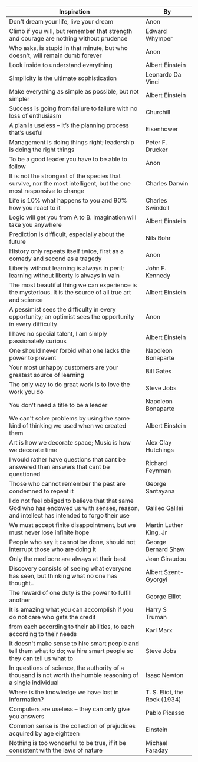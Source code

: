 | Inspiration | By |
| ----------- | ---- |
| Don't dream your life, live your dream | Anon |
| Climb if you will, but remember that strength and courage are nothing without prudence |	Edward Whymper |
| Who asks, is stupid in that minute, but who doesn't, will remain dumb forever |	Anon |
| Look inside to understand everything | Albert Einstein |
| Simplicity is the ultimate sophistication	| Leonardo Da Vinci |
| Make everything as simple as possible, but not simpler | Albert Einstein |
| Success is going from failure to failure with no loss of enthusiasm	| Churchill |
| A plan is useless – it’s the planning process that’s useful	| Eisenhower |
| Management is doing things right; leadership is doing the right things | Peter F. Drucker |
| To be a good leader you have to be able to follow	| Anon |
| It is not the strongest of the species that survive, nor the most intelligent, but the one most responsive to change | Charles Darwin |
| Life is 10% what happens to you and 90% how you react to it	| Charles Swindoll |
| Logic will get you from A to B. Imagination will take you anywhere | Albert Einstein |
| Prediction is difficult, especially about the future | Nils Bohr |
| History only repeats itself twice, first as a comedy and second as a tragedy | Anon |
| Liberty without learning is always in peril; learning without liberty is always in vain	| John F. Kennedy |
| The most beautiful thing we can experience is the mysterious. It is the source of all true art and science | Albert Einstein |
| A pessimist sees the difficulty in every opportunity; an optimist sees the opportunity in every difficulty | Anon |
| I have no special talent, I am simply passionately curious | Albert Einstein |
| One should never forbid what one lacks the power to prevent | Napoleon Bonaparte |
| Your most unhappy customers are your greatest source of learning | Bill Gates |
| The only way to do great work is to love the work you do | Steve Jobs |
| You don't need a title to be a leader	| Napoleon Bonaparte |
| We can't solve problems by using the same kind of thinking we used when we created them	| Albert Einstein |
| Art is how we decorate space; Music is how we decorate time | Alex Clay Hutchings |
| I would rather have questions that cant be answered than answers that cant be questioned | Richard Feynman |
| Those who cannot remember the past are condemned to repeat it | George Santayana |
| I do not feel obliged to believe that that same God who has endowed us with senses, reason, and intellect has intended to forgo their use | Galileo Galilei |
| We must accept finite disappointment, but we must never lose infinite hope | Martin Luther King, Jr |
| People who say it cannot be done, should not interrupt those who are doing it | George Bernard Shaw |
| Only the mediocre are always at their best | Jean Giraudou |
| Discovery consists of seeing what everyone has seen, but thinking what no one has thought.. | Albert Szent-Gyorgyi |
| The reward of one duty is the power to fulfill another | George Elliot |
| It is amazing what you can accomplish if you do not care who gets the credit | Harry S Truman |
| from each according to their abilities, to each according to their needs | Karl Marx |
| It doesn't make sense to hire smart people and tell them what to do; we hire smart people so they can tell us what to | Steve Jobs |
| In questions of science, the authority of a thousand is not worth the humble reasoning of a single individual | Isaac Newton |
| Where is the knowledge we have lost in information? |T. S. Eliot, the Rock (1934)|
| Computers are useless – they can only give you answers | Pablo Picasso |
| Common sense is the collection of prejudices acquired by age eighteen | Einstein|
| Nothing is too wonderful to be true, if it be consistent with the laws of nature | Michael Faraday |
